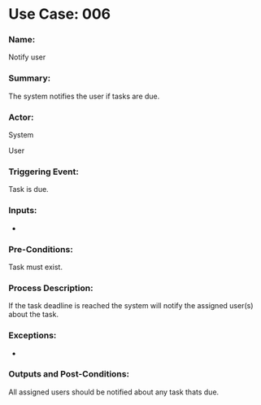 # Use Case: 006

### Name:

Notify user

### Summary:

The system notifies the user if tasks are due.

### Actor:

System

User

### Triggering Event:

Task is due.

### Inputs:

-

### Pre-Conditions:

Task must exist.

### Process Description:

If the task deadline is reached the system will notify the assigned user(s) about the task.

### Exceptions:

-

### Outputs and Post-Conditions:

All assigned users should be notified about any task thats due.

